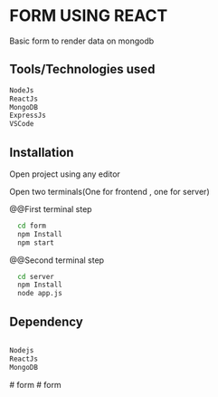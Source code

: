 
# FORM USING REACT

Basic form to render data on mongodb


## Tools/Technologies used

~~~bash
NodeJs
ReactJs
MongoDB
ExpressJs
VSCode
~~~

## Installation

Open project using any editor

Open two terminals(One for frontend , one for server)

@@First terminal step
```bash
  cd form
  npm Install
  npm start
```

@@Second terminal step
```bash
  cd server
  npm Install
  node app.js
```

## Dependency

~~~bash

Nodejs
ReactJs
MongoDB

~~~
#   f o r m  
 #   f o r m  
 